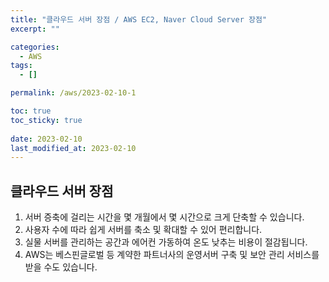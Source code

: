```yaml
---
title: "클라우드 서버 장점 / AWS EC2, Naver Cloud Server 장점"
excerpt: ""

categories:
  - AWS
tags:
  - []

permalink: /aws/2023-02-10-1

toc: true
toc_sticky: true
 
date: 2023-02-10
last_modified_at: 2023-02-10
---
```


## 클라우드 서버 장점
1. 서버 증축에 걸리는 시간을 몇 개월에서 몇 시간으로 크게 단축할 수 있습니다.
2. 사용자 수에 따라 쉽게 서버를 축소 및 확대할 수 있어 편리합니다.
3. 실물 서버를 관리하는 공간과 에어컨 가동하여 온도 낮추는 비용이 절감됩니다.
4. AWS는 베스핀글로벌 등 계약한 파트너사의 운영서버 구축 및 보안 관리 서비스를 받을 수도 있습니다.
